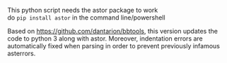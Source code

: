 This python script needs the astor package to work <br/>
do ```pip install astor``` in the command line/powershell

Based on https://github.com/dantarion/bbtools, this version updates the code to python 3 along with astor. Moreover, indentation errors are automatically fixed when parsing in order to prevent previously infamous asterrors.
